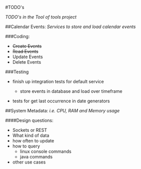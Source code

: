 #TODO's

_TODO's in the Tool of tools project_

##Calendar Events:
_Services to store and load calendar events_

###Coding:
- ~~Create Events~~
- ~~Read Events~~
- Update Events
- Delete Events

###Testing
- finish up integration tests for default service
  - store events in database and load over timeframe

- tests for get last occurrence in date generators

##System Metadata:
_i.e. CPU, RAM and Memory usage_

####Design questions:
- Sockets or REST
- What kind of data
- how often to update
- how to query
  - linux console commands
  - java commands
- other use cases